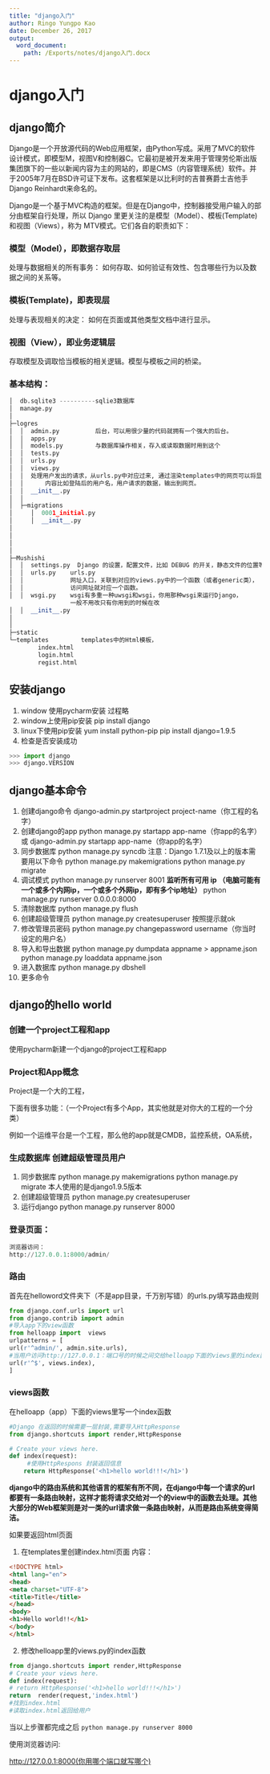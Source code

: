 ```yaml
---
title: "django入门"
author: Ringo Yungpo Kao
date: December 26, 2017
output:
  word_document:
    path: /Exports/notes/django入门.docx
---
```

# django入门

## django简介

Django是一个开放源代码的Web应用框架，由Python写成。采用了MVC的软件设计模式，即模型M，视图V和控制器C。它最初是被开发来用于管理劳伦斯出版集团旗下的一些以新闻内容为主的网站的，即是CMS（内容管理系统）软件。并于2005年7月在BSD许可证下发布。这套框架是以比利时的吉普赛爵士吉他手Django Reinhardt来命名的。

Django是一个基于MVC构造的框架。但是在Django中，控制器接受用户输入的部分由框架自行处理，所以 Django 里更关注的是模型（Model）、模板(Template)和视图（Views），称为 MTV模式。它们各自的职责如下：

### 模型（Model），即数据存取层

处理与数据相关的所有事务： 如何存取、如何验证有效性、包含哪些行为以及数据之间的关系等。

### 模板(Template)，即表现层

处理与表现相关的决定： 如何在页面或其他类型文档中进行显示。

### 视图（View），即业务逻辑层

存取模型及调取恰当模板的相关逻辑。模型与模板之间的桥梁。

### 基本结构：
```python
│  db.sqlite3 ----------sqlie3数据库
│  manage.py        
│      
├─logres
│  │  admin.py          后台，可以用很少量的代码就拥有一个强大的后台。
│  │  apps.py
│  │  models.py         与数据库操作相关，存入或读取数据时用到这个
│  │  tests.py
│  │  urls.py
│  │  views.py  
│  │  处理用户发出的请求，从urls.py中对应过来, 通过渲染templates中的网页可以将显示
│  │      内容比如登陆后的用户名，用户请求的数据，输出到网页。
│  │  __init__.py
│  │  
│  ├─migrations
│     │  0001_initial.py
│     │  __init__.py
│    
│  
│  
│  
├─Mushishi
│  │  settings.py  Django 的设置，配置文件，比如 DEBUG 的开关，静态文件的位置等
│  │  urls.py    urls.py
│  │             网址入口，关联到对应的views.py中的一个函数（或者generic类），
│  │             访问网址就对应一个函数。
│  │  wsgi.py    wsgi有多重一种uwsgi和wsgi，你用那种wsgi来运行Django，
                 一般不用改只有你用到的时候在改
│  │  __init__.py
│   
│          
├─static
└─templates         templates中的Html模板，
        index.html
        login.html
        regist.html
```
## 安装django

1. window 使用pycharm安装
    过程略
2. window上使用pip安装 
    pip install django
3. linux下使用pip安装
    yum install python-pip
    pip install django=1.9.5
4. 检查是否安装成功
```python
>>> import django
>>> django.VERSION
```
## django基本命令
1. 创建django命令
django-admin.py startproject project-name（你工程的名字）
2. 创建django的app
python manage.py startapp app-name（你app的名字）
或 django-admin.py startapp app-name（你app的名字）
3. 同步数据库
python manage.py syncdb
注意：Django 1.7.1及以上的版本需要用以下命令
python manage.py makemigrations
python manage.py migrate
4. 调试模式
python manage.py runserver 8001
**监听所有可用 ip （电脑可能有一个或多个内网ip，一个或多个外网ip，即有多个ip地址）**
python manage.py runserver 0.0.0.0:8000
5. 清除数据库
python manage.py flush
6. 创建超级管理员
python manage.py createsuperuser
按照提示就ok
7. 修改管理员密码
python manage.py changepassword username（你当时设定的用户名）
8. 导入和导出数据
python manage.py dumpdata appname > appname.json
python manage.py loaddata appname.json
9. 进入数据库
python manage.py dbshell
10. 更多命令

## django的hello world

### 创建一个project工程和app
使用pycharm新建一个django的project工程和app

### Project和App概念
Project是一个大的工程，

下面有很多功能：（一个Project有多个App，其实他就是对你大的工程的一个分类）

例如一个运维平台是一个工程，那么他的app就是CMDB，监控系统，OA系统，

### 生成数据库 创建超级管理员用户
1. 同步数据库
python manage.py makemigrations
python manage.py migrate
本人使用的是django1.9.5版本
2. 创建超级管理员
python manage.py createsuperuser
3. 运行django
python manage.py runserver 8000

### 登录页面：
```python
浏览器访问：
http://127.0.0.1:8000/admin/
```
### 路由
首先在helloword文件夹下（不是app目录，千万别写错）的urls.py填写路由规则
```python
from django.conf.urls import url
from django.contrib import admin
#导入app下的view函数
from helloapp import  views
urlpatterns = [
url(r'^admin/', admin.site.urls),
#当用户访问http://127.0.0.1：端口号的时候之间交给helloapp下面的views里的index函数来处理
url(r'^$', views.index),
]
```
### views函数
在helloapp（app）下面的views里写一个index函数

```python
#Django 在返回的时候需要一层封装,需要导入HttpResponse
from django.shortcuts import render,HttpResponse

# Create your views here.
def index(request):
     #使用HttpRespons 封装返回信息
    return HttpResponse('<h1>hello world!!!</h1>')
```
**django中的路由系统和其他语言的框架有所不同，在django中每一个请求的url都要有一条路由映射，这样才能将请求交给对一个的view中的函数去处理。其他大部分的Web框架则是对一类的url请求做一条路由映射，从而是路由系统变得简洁。**

如果要返回html页面

1. 在templates里创建index.html页面
内容：
```html
<!DOCTYPE html>
<html lang="en">
<head>
<meta charset="UTF-8">
<title>Title</title>
</head>
<body>
<h1>Hello world!!</h1>
</body>
</html>
```
2. 修改helloapp里的views.py的index函数

```python
from django.shortcuts import render,HttpResponse
# Create your views here.
def index(request):
# return HttpResponse('<h1>hello world!!!</h1>')
return  render(request,'index.html')
#找到index.html
#读取index.html返回给用户
```

当以上步骤都完成之后
` python manage.py runserver 8000 `

使用浏览器访问:

http://127.0.0.1:8000(你用哪个端口就写哪个)

